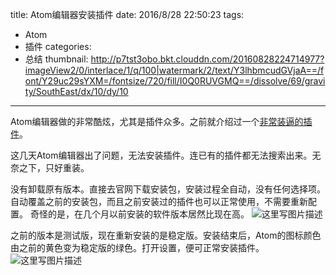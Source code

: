 title: Atom编辑器安装插件
date: 2016/8/28 22:50:23
tags:
- Atom
- 插件
categories:
- 总结
thumbnail: http://p7tst3obo.bkt.clouddn.com/20160828224714977?imageView2/0/interlace/1/q/100|watermark/2/text/Y3lhbmcudGVjaA==/font/Y29uc29sYXM=/fontsize/720/fill/I0Q0RUVGMQ==/dissolve/69/gravity/SouthEast/dx/10/dy/10
---


Atom编辑器做的非常酷炫，尤其是插件众多。之前就介绍过一个[非常装逼的插件](http://blog.csdn.net/u011303443/article/details/52049958)。

这几天Atom编辑器出了问题，无法安装插件。连已有的插件都无法搜索出来。无奈之下，只好重装。

没有卸载原有版本。直接去官网下载安装包，安装过程全自动，没有任何选择项。自动覆盖之前的安装包，而且之前安装过的插件也可以正常使用，不需要重新配置。
奇怪的是，在几个月以前安装的软件版本居然比现在高。
![这里写图片描述](http://p7tst3obo.bkt.clouddn.com/20160828224714977?imageView2/0/interlace/1/q/100|watermark/2/text/Y3lhbmcudGVjaA==/font/Y29uc29sYXM=/fontsize/720/fill/I0Q0RUVGMQ==/dissolve/69/gravity/SouthEast/dx/10/dy/10)

之前的版本是测试版，现在重新安装的是稳定版。安装结束后，Atom的图标颜色由之前的黄色变为稳定版的绿色。打开设置，便可正常安装插件。
![这里写图片描述](http://p7tst3obo.bkt.clouddn.com/20160828224929025?imageView2/0/interlace/1/q/100|watermark/2/text/Y3lhbmcudGVjaA==/font/Y29uc29sYXM=/fontsize/720/fill/I0Q0RUVGMQ==/dissolve/69/gravity/SouthEast/dx/10/dy/10)
